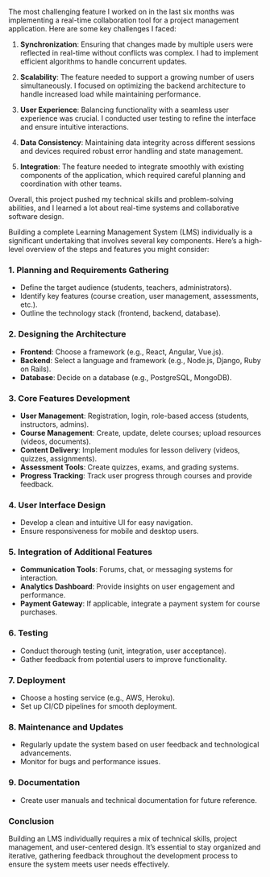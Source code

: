 The most challenging feature I worked on in the last six months was implementing a real-time collaboration tool for a project management application. Here are some key challenges I faced:

1. **Synchronization**: Ensuring that changes made by multiple users were reflected in real-time without conflicts was complex. I had to implement efficient algorithms to handle concurrent updates.

2. **Scalability**: The feature needed to support a growing number of users simultaneously. I focused on optimizing the backend architecture to handle increased load while maintaining performance.

3. **User Experience**: Balancing functionality with a seamless user experience was crucial. I conducted user testing to refine the interface and ensure intuitive interactions.

4. **Data Consistency**: Maintaining data integrity across different sessions and devices required robust error handling and state management.

5. **Integration**: The feature needed to integrate smoothly with existing components of the application, which required careful planning and coordination with other teams.

Overall, this project pushed my technical skills and problem-solving abilities, and I learned a lot about real-time systems and collaborative software design.




Building a complete Learning Management System (LMS) individually is a significant undertaking that involves several key components. Here’s a high-level overview of the steps and features you might consider:

### 1. **Planning and Requirements Gathering**
   - Define the target audience (students, teachers, administrators).
   - Identify key features (course creation, user management, assessments, etc.).
   - Outline the technology stack (frontend, backend, database).

### 2. **Designing the Architecture**
   - **Frontend**: Choose a framework (e.g., React, Angular, Vue.js).
   - **Backend**: Select a language and framework (e.g., Node.js, Django, Ruby on Rails).
   - **Database**: Decide on a database (e.g., PostgreSQL, MongoDB).

### 3. **Core Features Development**
   - **User Management**: Registration, login, role-based access (students, instructors, admins).
   - **Course Management**: Create, update, delete courses; upload resources (videos, documents).
   - **Content Delivery**: Implement modules for lesson delivery (videos, quizzes, assignments).
   - **Assessment Tools**: Create quizzes, exams, and grading systems.
   - **Progress Tracking**: Track user progress through courses and provide feedback.

### 4. **User Interface Design**
   - Develop a clean and intuitive UI for easy navigation.
   - Ensure responsiveness for mobile and desktop users.

### 5. **Integration of Additional Features**
   - **Communication Tools**: Forums, chat, or messaging systems for interaction.
   - **Analytics Dashboard**: Provide insights on user engagement and performance.
   - **Payment Gateway**: If applicable, integrate a payment system for course purchases.

### 6. **Testing**
   - Conduct thorough testing (unit, integration, user acceptance).
   - Gather feedback from potential users to improve functionality.

### 7. **Deployment**
   - Choose a hosting service (e.g., AWS, Heroku).
   - Set up CI/CD pipelines for smooth deployment.

### 8. **Maintenance and Updates**
   - Regularly update the system based on user feedback and technological advancements.
   - Monitor for bugs and performance issues.

### 9. **Documentation**
   - Create user manuals and technical documentation for future reference.

### Conclusion
Building an LMS individually requires a mix of technical skills, project management, and user-centered design. It’s essential to stay organized and iterative, gathering feedback throughout the development process to ensure the system meets user needs effectively.